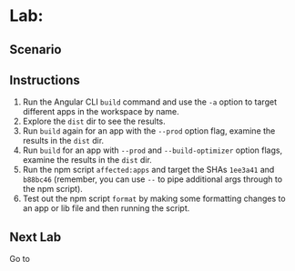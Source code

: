 # Lab: 

## Scenario

## Instructions
1. Run the Angular CLI `build` command and use the `-a` option to target different apps in the workspace by name.
1. Explore the `dist` dir to see the results.
1. Run `build` again for an app with the `--prod` option flag, examine the results in the `dist` dir.
1. Run `build` for an app with `--prod` and `--build-optimizer` option flags, examine the results in the `dist` dir.
1. Run the npm script `affected:apps` and target the SHAs `1ee3a41` and `b88bc46` (remember, you can use ` -- ` to pipe additional args through to the npm script).
1. Test out the npm script `format` by making some formatting changes to an app or lib file and then running the script.

## Next Lab
Go to []()